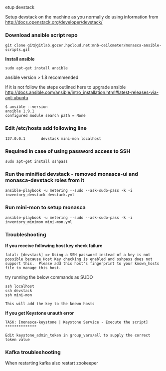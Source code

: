etup devstack
 
Setup devstack on the machine as you normally do using information from http://docs.openstack.org/developer/devstack/

### Download ansible script repo

	git clone git@gitlab.gozer.hpcloud.net:mnb-ceilometer/monasca-ansible-scripts.git

**Install ansible**
	
	sudo apt-get install ansible
	
ansible version > 1.8 recommended

If it is not follow the steps outlined here to upgrade ansible http://docs.ansible.com/ansible/intro_installation.html#latest-releases-via-apt-ubuntu

	$ ansible --version
	ansible 1.9.1
	configured module search path = None

### Edit /etc/hosts add following line

	127.0.0.1       devstack mini-mon localhost

### Required in case of using password access to SSH 
	
	sudo apt-get install sshpass

### Run the minified devstack - removed monasca-ui and monasca-devstack roles from it

	ansible-playbook -u metering --sudo --ask-sudo-pass -k -i inventory_devstack devstack.yml


### Run mini-mon to setup monasca

	ansible-playbook -u metering --sudo --ask-sudo-pass -k -i inventory_minimon mini-mon.yml
	
### Troubleshooting
	
**If you receive following host key check failure**
	
	fatal: [devstack] => Using a SSH password instead of a key is not possible because Host Key checking is enabled and sshpass does not support this.  Please add this host's fingerprint to your known_hosts file to manage this host.
 
try running the below commands as SUDO

	ssh localhost
	ssh devstack
	ssh mini-mon
 
	This will add the key to the known hosts
	
**If you get Keystone unauth error**

	TASK: [monasca-keystone | Keystone Service - Execute the script] **************
 
	Edit keystone_admin_token in group_vars/all to supply the correct token value

### Kafka troubleshooting
When restarting kafka also restart zookeeper

